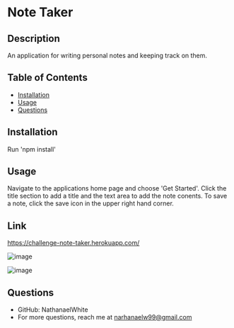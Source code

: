   # Note Taker

  ## Description

  An application for writing personal notes and keeping track on them.

  ## Table of Contents

  * [Installation](#installation)
  * [Usage](#installation)
  * [Questions](#questions)

  ## Installation

  Run 'npm install'

  ## Usage

  Navigate to the applications home page and choose 'Get Started'. Click the title section to add a title and the text area to add the note conents. To save a note, click the save   icon in the upper right hand corner.
  
  ## Link
  https://challenge-note-taker.herokuapp.com/
  
  ![image](https://user-images.githubusercontent.com/77940998/120119862-99200b00-c15f-11eb-842c-efdc8cf0bfcd.png)

  ![image](https://user-images.githubusercontent.com/77940998/120119871-a5a46380-c15f-11eb-9b8d-cec8ddfa935f.png)


  ## Questions 
  * GitHub: NathanaelWhite
  * For more questions, reach me at narhanaelw99@gmail.com

  

